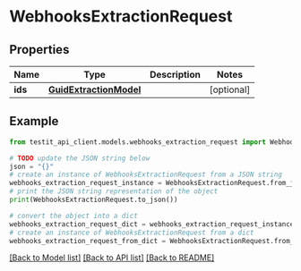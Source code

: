 # WebhooksExtractionRequest


## Properties

Name | Type | Description | Notes
------------ | ------------- | ------------- | -------------
**ids** | [**GuidExtractionModel**](GuidExtractionModel.md) |  | [optional] 

## Example

```python
from testit_api_client.models.webhooks_extraction_request import WebhooksExtractionRequest

# TODO update the JSON string below
json = "{}"
# create an instance of WebhooksExtractionRequest from a JSON string
webhooks_extraction_request_instance = WebhooksExtractionRequest.from_json(json)
# print the JSON string representation of the object
print(WebhooksExtractionRequest.to_json())

# convert the object into a dict
webhooks_extraction_request_dict = webhooks_extraction_request_instance.to_dict()
# create an instance of WebhooksExtractionRequest from a dict
webhooks_extraction_request_from_dict = WebhooksExtractionRequest.from_dict(webhooks_extraction_request_dict)
```
[[Back to Model list]](../README.md#documentation-for-models) [[Back to API list]](../README.md#documentation-for-api-endpoints) [[Back to README]](../README.md)


